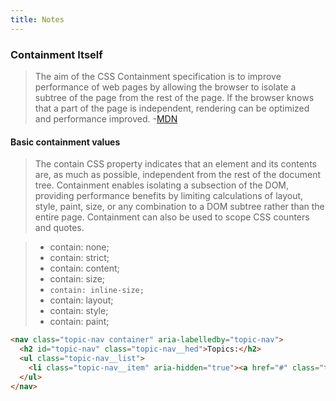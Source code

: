 ```yaml
---
title: Notes
---
```


### Containment Itself

> The aim of the CSS Containment specification is to improve performance of web pages by allowing the browser to isolate a subtree of the page from the rest of the page. If the browser knows that a part of the page is independent, rendering can be optimized and performance improved. 
-[MDN](https://developer.mozilla.org/en-US/docs/Web/CSS/CSS_Containment)

#### Basic containment values

> The contain CSS property indicates that an element and its contents are, as much as possible, independent from the rest of the document tree. Containment enables isolating a subsection of the DOM, providing performance benefits by limiting calculations of layout, style, paint, size, or any combination to a DOM subtree rather than the entire page. Containment can also be used to scope CSS counters and quotes. 

> * contain: none;
> * contain: strict;
> * contain: content;
> * contain: size;
> * `contain: inline-size;`
> * contain: layout;
> * contain: style;
> * contain: paint;


```html
<nav class="topic-nav container" aria-labelledby="topic-nav">
  <h2 id="topic-nav" class="topic-nav__hed">Topics:</h2>
  <ul class="topic-nav__list">
    <li class="topic-nav__item" aria-hidden="true"><a href="#" class="topic-nav__link"></li>
  </ul>
</nav>
```